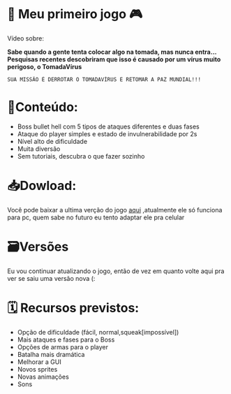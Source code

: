 # 🔌 Meu primeiro jogo 🎮
Vídeo sobre:

**Sabe quando a gente tenta colocar algo na tomada, mas nunca entra...
Pesquisas recentes descobriram que isso é causado por um vírus muito perigoso, o TomadaVírus**
````
SUA MISSÃO É DERROTAR O TOMADAVÍRUS E RETOMAR A PAZ MUNDIAL!!!
````

# 🔌Conteúdo:

-  Boss bullet hell com 5 tipos de ataques diferentes e duas fases
-  Ataque do player simples e estado de invulnerabilidade por 2s
-  Nível alto de dificuldade
-  Muita diversão
-  Sem tutoriais, descubra o que fazer sozinho 

# 📥Dowload:
Você pode baixar a ultima verção do jogo [aqui](https://github.com/lucaphill/TomadaVirus/releases)
,atualmente ele só funciona para pc, quem sabe no futuro eu tento adaptar ele pra celular


#  🗃️Versões
Eu vou continuar atualizando o jogo, então de vez em quanto volte aqui pra ver se saiu uma versão nova (:

# 🗓️ Recursos previstos:


-  Opção de dificuldade (fácil, normal,squeak[impossível])
-  Mais ataques e fases para o Boss
-  Opções de armas para o player
-  Batalha mais dramática 
-  Melhorar a GUI
-  Novos sprites 
-  Novas animações
-  Sons

